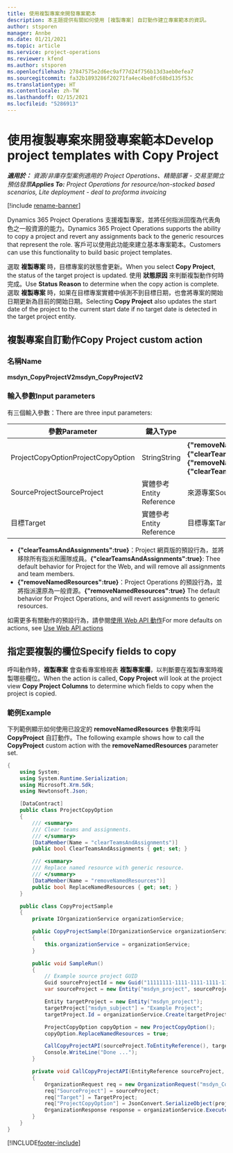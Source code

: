 ```yaml
---
title: 使用複製專案來開發專案範本
description: 本主題提供有關如何使用 [複製專案] 自訂動作建立專案範本的資訊。
author: stsporen
manager: Annbe
ms.date: 01/21/2021
ms.topic: article
ms.service: project-operations
ms.reviewer: kfend
ms.author: stsporen
ms.openlocfilehash: 27847575e2d6ec9af77d24f756b13d3aeb0efea7
ms.sourcegitcommit: fa32b1893286f20271fa4ec4be8fc68bd135f53c
ms.translationtype: HT
ms.contentlocale: zh-TW
ms.lasthandoff: 02/15/2021
ms.locfileid: "5286913"
---
```

# <a name="develop-project-templates-with-copy-project"></a><span data-ttu-id="7ad54-103">使用複製專案來開發專案範本</span><span class="sxs-lookup"><span data-stu-id="7ad54-103">Develop project templates with Copy Project</span></span>

<span data-ttu-id="7ad54-104">_**適用於：** 資源/非庫存型案例適用的 Project Operations、精簡部署 - 交易至開立預估發票_</span><span class="sxs-lookup"><span data-stu-id="7ad54-104">_**Applies To:** Project Operations for resource/non-stocked based scenarios, Lite deployment - deal to proforma invoicing_</span></span>

[!include [rename-banner](~/includes/cc-data-platform-banner.md)]

<span data-ttu-id="7ad54-105">Dynamics 365 Project Operations 支援複製專案，並將任何指派回復為代表角色之一般資源的能力。</span><span class="sxs-lookup"><span data-stu-id="7ad54-105">Dynamics 365 Project Operations supports the ability to copy a project and revert any assignments back to the generic resources that represent the role.</span></span> <span data-ttu-id="7ad54-106">客戶可以使用此功能來建立基本專案範本。</span><span class="sxs-lookup"><span data-stu-id="7ad54-106">Customers can use this functionality to build basic project templates.</span></span>

<span data-ttu-id="7ad54-107">選取 **複製專案** 時，目標專案的狀態會更新。</span><span class="sxs-lookup"><span data-stu-id="7ad54-107">When you select **Copy Project**, the status of the target project is updated.</span></span> <span data-ttu-id="7ad54-108">使用 **狀態原因** 來判斷複製動作何時完成。</span><span class="sxs-lookup"><span data-stu-id="7ad54-108">Use **Status Reason** to determine when the copy action is complete.</span></span> <span data-ttu-id="7ad54-109">選取 **複製專案** 時，如果在目標專案實體中偵測不到目標日期，也會將專案的開始日期更新為目前的開始日期。</span><span class="sxs-lookup"><span data-stu-id="7ad54-109">Selecting **Copy Project** also updates the start date of the project to the current start date if no target date is detected in the target project entity.</span></span>

## <a name="copy-project-custom-action"></a><span data-ttu-id="7ad54-110">複製專案自訂動作</span><span class="sxs-lookup"><span data-stu-id="7ad54-110">Copy Project custom action</span></span> 

### <a name="name"></a><span data-ttu-id="7ad54-111">名稱</span><span class="sxs-lookup"><span data-stu-id="7ad54-111">Name</span></span> 

<span data-ttu-id="7ad54-112">**msdyn_CopyProjectV2**</span><span class="sxs-lookup"><span data-stu-id="7ad54-112">**msdyn_CopyProjectV2**</span></span>

### <a name="input-parameters"></a><span data-ttu-id="7ad54-113">輸入參數</span><span class="sxs-lookup"><span data-stu-id="7ad54-113">Input parameters</span></span>
<span data-ttu-id="7ad54-114">有三個輸入參數：</span><span class="sxs-lookup"><span data-stu-id="7ad54-114">There are three input parameters:</span></span>

| <span data-ttu-id="7ad54-115">參數</span><span class="sxs-lookup"><span data-stu-id="7ad54-115">Parameter</span></span>          | <span data-ttu-id="7ad54-116">鍵入</span><span class="sxs-lookup"><span data-stu-id="7ad54-116">Type</span></span>   | <span data-ttu-id="7ad54-117">值</span><span class="sxs-lookup"><span data-stu-id="7ad54-117">Values</span></span>                                                   | 
|--------------------|--------|----------------------------------------------------------|
| <span data-ttu-id="7ad54-118">ProjectCopyOption</span><span class="sxs-lookup"><span data-stu-id="7ad54-118">ProjectCopyOption</span></span>  | <span data-ttu-id="7ad54-119">String</span><span class="sxs-lookup"><span data-stu-id="7ad54-119">String</span></span> | <span data-ttu-id="7ad54-120">**{"removeNamedResources":true}** 或 **{"clearTeamsAndAssignments":true}**</span><span class="sxs-lookup"><span data-stu-id="7ad54-120">**{"removeNamedResources":true}** or **{"clearTeamsAndAssignments":true}**</span></span> |
| <span data-ttu-id="7ad54-121">SourceProject</span><span class="sxs-lookup"><span data-stu-id="7ad54-121">SourceProject</span></span>      | <span data-ttu-id="7ad54-122">實體參考</span><span class="sxs-lookup"><span data-stu-id="7ad54-122">Entity Reference</span></span> | <span data-ttu-id="7ad54-123">來源專案</span><span class="sxs-lookup"><span data-stu-id="7ad54-123">Source Project</span></span> |
| <span data-ttu-id="7ad54-124">目標</span><span class="sxs-lookup"><span data-stu-id="7ad54-124">Target</span></span>             | <span data-ttu-id="7ad54-125">實體參考</span><span class="sxs-lookup"><span data-stu-id="7ad54-125">Entity Reference</span></span> | <span data-ttu-id="7ad54-126">目標專案</span><span class="sxs-lookup"><span data-stu-id="7ad54-126">Target Project</span></span> |


- <span data-ttu-id="7ad54-127">**{"clearTeamsAndAssignments":true}**：Project 網頁版的預設行為，並將移除所有指派和團隊成員。</span><span class="sxs-lookup"><span data-stu-id="7ad54-127">**{"clearTeamsAndAssignments":true}**: Thee default behavior for Project for the Web, and will remove all assignments and team members.</span></span>
- <span data-ttu-id="7ad54-128">**{"removeNamedResources":true}**：Project Operations 的預設行為，並將指派還原為一般資源。</span><span class="sxs-lookup"><span data-stu-id="7ad54-128">**{"removeNamedResources":true}** The default behavior for Project Operations, and will revert assignments to generic resources.</span></span>

<span data-ttu-id="7ad54-129">如需更多有關動作的預設行為，請參閱[使用 Web API 動作](https://docs.microsoft.com/powerapps/developer/common-data-service/webapi/use-web-api-actions)</span><span class="sxs-lookup"><span data-stu-id="7ad54-129">For more defaults on actions, see [Use Web API actions](https://docs.microsoft.com/powerapps/developer/common-data-service/webapi/use-web-api-actions)</span></span>

## <a name="specify-fields-to-copy"></a><span data-ttu-id="7ad54-130">指定要複製的欄位</span><span class="sxs-lookup"><span data-stu-id="7ad54-130">Specify fields to copy</span></span> 
<span data-ttu-id="7ad54-131">呼叫動作時，**複製專案** 會查看專案檢視表 **複製專案欄**，以判斷要在複製專案時複製哪些欄位。</span><span class="sxs-lookup"><span data-stu-id="7ad54-131">When the action is called, **Copy Project** will look at the project view **Copy Project Columns** to determine which fields to copy when the project is copied.</span></span>


### <a name="example"></a><span data-ttu-id="7ad54-132">範例</span><span class="sxs-lookup"><span data-stu-id="7ad54-132">Example</span></span>
<span data-ttu-id="7ad54-133">下列範例顯示如何使用已設定的 **removeNamedResources** 參數來呼叫 **CopyProject** 自訂動作。</span><span class="sxs-lookup"><span data-stu-id="7ad54-133">The following example shows how to call the **CopyProject** custom action with the **removeNamedResources** parameter set.</span></span>
```C#
{
    using System;
    using System.Runtime.Serialization;
    using Microsoft.Xrm.Sdk;
    using Newtonsoft.Json;

    [DataContract]
    public class ProjectCopyOption
    {
        /// <summary>
        /// Clear teams and assignments.
        /// </summary>
        [DataMember(Name = "clearTeamsAndAssignments")]
        public bool ClearTeamsAndAssignments { get; set; }

        /// <summary>
        /// Replace named resource with generic resource.
        /// </summary>
        [DataMember(Name = "removeNamedResources")]
        public bool ReplaceNamedResources { get; set; }
    }

    public class CopyProjectSample
    {
        private IOrganizationService organizationService;

        public CopyProjectSample(IOrganizationService organizationService)
        {
            this.organizationService = organizationService;
        }

        public void SampleRun()
        {
            // Example source project GUID
            Guid sourceProjectId = new Guid("11111111-1111-1111-1111-111111111111");
            var sourceProject = new Entity("msdyn_project", sourceProjectId);

            Entity targetProject = new Entity("msdyn_project");
            targetProject["msdyn_subject"] = "Example Project";
            targetProject.Id = organizationService.Create(targetProject);

            ProjectCopyOption copyOption = new ProjectCopyOption();
            copyOption.ReplaceNamedResources = true;

            CallCopyProjectAPI(sourceProject.ToEntityReference(), targetProject.ToEntityReference(), copyOption);
            Console.WriteLine("Done ...");
        }

        private void CallCopyProjectAPI(EntityReference sourceProject, EntityReference TargetProject, ProjectCopyOption projectCopyOption)
        {
            OrganizationRequest req = new OrganizationRequest("msdyn_CopyProjectV2");
            req["SourceProject"] = sourceProject;
            req["Target"] = TargetProject;
            req["ProjectCopyOption"] = JsonConvert.SerializeObject(projectCopyOption);
            OrganizationResponse response = organizationService.Execute(req);
        }
    }
}
```


[!INCLUDE[footer-include](../includes/footer-banner.md)]